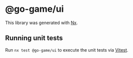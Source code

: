 # @go-game/ui

This library was generated with [Nx](https://nx.dev).

## Running unit tests

Run `nx test @go-game/ui` to execute the unit tests via [Vitest](https://vitest.dev/).
